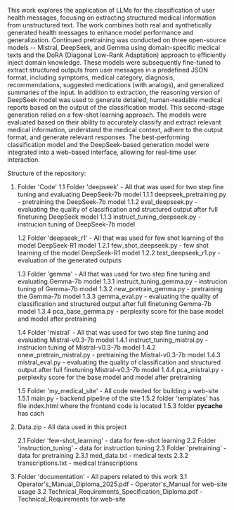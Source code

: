 This work explores the application of LLMs for the classification of user health messages, focusing on extracting structured medical information from unstructured text. The work combines both real and synthetically generated health messages to enhance model performance and generalization.
Continued pretraining was conducted on three open-source models -- Mistral, DeepSeek, and Gemma  using domain-specific medical texts and the DoRA (Diagonal Low-Rank Adaptation) approach to efficiently inject domain knowledge. These models were subsequently fine-tuned to extract structured outputs from user messages in a predefined JSON format, including symptoms, medical category, diagnosis, recommendations, suggested medications (with analogs), and generalized summaries of the input.
In addition to extraction, the reasoning version of DeepSeek model was used to generate detailed, human-readable medical reports based on the output of the classification model. This second-stage generation relied on a few-shot learning approach.
The models were evaluated based on their ability to accurately classify and extract relevant medical information, understand the medical context, adhere to the output format, and generate relevant responses. The best-performing classification model and the DeepSeek-based generation model were integrated into a web-based interface, allowing for real-time user interaction. 

Structure of the repository:

1. Folder 'Code'
   1.1 Folder 'deepseek' -  All that was used for two step fine tuning and evaluating DeepSeek-7b model
       1.1.1 deepseek_pretraining.py - pretraining the DeepSeek-7b model
       1.1.2 eval_deepseek.py - evaluating the quality of classification and structured output after full finetuning DeepSeek model
       1.1.3 instruct_tuning_deepseek.py - instrucion tuning of DeepSeek-7b model
   
   1.2 Folder 'deepseek_r1' - All that was used for few shot learning of the model DeepSeek-R1 model
       1.2.1 few_shot_deepseek.py - few shot learning of the model DeepSeek-R1 model
       1.2.2 test_deepseek_r1.py - evaluation of the generated outputs

   1.3 Folder 'gemma' - All that was used for two step fine tuning and evaluating Gemma-7b model
       1.3.1 instruct_tuning_gemma.py - instrucion tuning of Gemma-7b model
       1.3.2 new_pretrain_gemma.py - pretraining the Gemma-7b model
       1.3.3 gemma_eval.py - evaluating the quality of classification and structured output after full finetuning Gemma-7b model
       1.3.4 pca_base_gemma.py - perplexity score for the base model and model after pretraining

   1.4 Folder 'mistral' - All that was used for two step fine tuning and evaluating Mistral-v0.3-7b model
       1.4.1 instruct_tuning_mistral.py - instrucion tuning of Mistral-v0.3-7b model
       1.4.2 nnew_pretrain_mistral.py - pretraining the Mistral-v0.3-7b model
       1.4.3 mistral_eval.py - evaluating the quality of classification and structured output after full finetuning Mistral-v0.3-7b model
       1.4.4 pca_mistral.py - perplexity score for the base model and model after pretraining

   1.5 Folder 'my_medical_site' - All code needed for building a web-site
       1.5.1 main.py - backend pipeline of the site
       1.5.2 folder 'templates' has file index.html where the frontend code is located
       1.5.3 folder __pycache__ has cach

2. Data.zip - All data used in this project

   2.1 Folder 'few-shot_learning' - data for few-shot learning
   2.2 Folder 'instruction_tuning' - data for instruction tuning
   2.3 Folder 'pretraining' - data for pretraining
       2.3.1 med_data.txt - medical texts
       2.3.2 transcriptions.txt - medical transcriptions

3. Folder 'documentation' - All papers related to this work
   3.1 Operator's_Manual_Diploma_2025.pdf - Operator's_Manual for web-site usage
   3.2 Technical_Requirements_Specification_Diploma.pdf - Technical_Requirements for web-site

       







   
       
   
   
